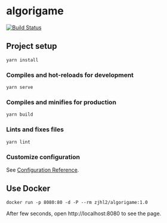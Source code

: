 # algorigame
[![Build Status](https://travis-ci.com/zjhl2/algorigame.svg?branch=master)](https://travis-ci.com/zjhl2/algorigame)

## Project setup
```
yarn install
```

### Compiles and hot-reloads for development
```
yarn serve
```

### Compiles and minifies for production
```
yarn build
```

### Lints and fixes files
```
yarn lint
```

### Customize configuration
See [Configuration Reference](https://cli.vuejs.org/config/).


## Use Docker


```shell
docker run -p 8080:80 -d -P --rm zjhl2/algorigame:1.0
```

After few seconds, open http://localhost:8080 to see the page.
